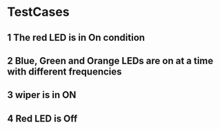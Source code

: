# TestCases

## 1 The red LED is in On condition
## 2 Blue, Green and Orange LEDs are on at a time with different frequencies
## 3 wiper is in ON
## 4 Red LED is Off
